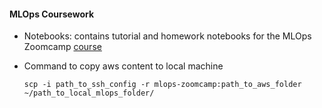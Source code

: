 #### MLOps Coursework
- Notebooks: contains tutorial and homework notebooks for the MLOps Zoomcamp [course](https://github.com/DataTalksClub/mlops-zoomcamp)

- Command to copy aws content to local machine 
    ```
    scp -i path_to_ssh_config -r mlops-zoomcamp:path_to_aws_folder ~/path_to_local_mlops_folder/
    ```

